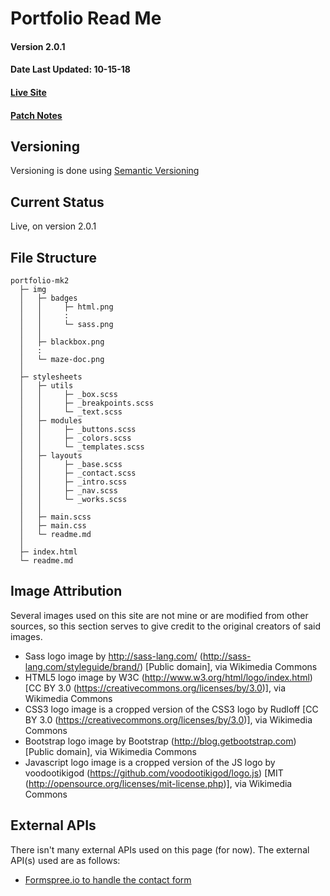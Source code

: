 # Portfolio Read Me
#### Version 2.0.1
#### Date Last Updated: 10-15-18
#### [Live Site](https://wilsonj806.github.io/portfolio/)
#### [Patch Notes](portfolio-v2.0.1-patch-notes.md)

## Versioning

Versioning is done using [Semantic Versioning](https://semver.org/)

## Current Status

Live, on version 2.0.1

## File Structure

```
portfolio-mk2
  ├─ img
  │   ├─ badges
  │   │     ├─ html.png
  │   │     :
  │   │     └─ sass.png
  │   │
  │   ├─ blackbox.png
  │   : 
  │   └─ maze-doc.png
  │
  ├─ stylesheets
  │   ├─ utils
  │   │     ├─ _box.scss
  │   │     ├─ _breakpoints.scss
  │   │     └─ _text.scss
  │   ├─ modules
  │   │     ├─ _buttons.scss
  │   │     ├─ _colors.scss
  │   │     └─ _templates.scss
  │   ├─ layouts
  │   │     ├─ _base.scss
  │   │     ├─ _contact.scss
  │   │     ├─ _intro.scss
  │   │     ├─ _nav.scss
  │   │     └─ _works.scss
  │   │
  │   ├─ main.scss
  │   ├─ main.css
  │   └─ readme.md
  │
  ├─ index.html
  └─ readme.md
```

## Image Attribution

Several images used on this site are not mine or are modified from other sources, so this section serves to give credit to the original creators of said images.

  - Sass logo image by http://sass-lang.com/ (http://sass-lang.com/styleguide/brand/) [Public domain], via Wikimedia Commons
  - HTML5 logo image by W3C (http://www.w3.org/html/logo/index.html) [CC BY 3.0  (https://creativecommons.org/licenses/by/3.0)], via Wikimedia Commons
  - CSS3 logo image is a cropped version of the CSS3 logo by Rudloff [CC BY 3.0  (https://creativecommons.org/licenses/by/3.0)], via Wikimedia Commons
  - Bootstrap logo image by Bootstrap (http://blog.getbootstrap.com) [Public domain], via Wikimedia Commons
  - Javascript logo image is a cropped version of the JS logo by voodootikigod (https://github.com/voodootikigod/logo.js) [MIT (http://opensource.org/licenses/mit-license.php)], via Wikimedia Commons

## External APIs

There isn't many external APIs used on this page (for now). The external API(s) used are as follows:

  - [Formspree.io to handle the contact form](https://formspree.io/)
